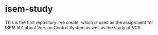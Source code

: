 # isem-study
This is the first repository I've create, which is used as the assignment for ISEM 501 about Version Control System as well as the study of VCS.

